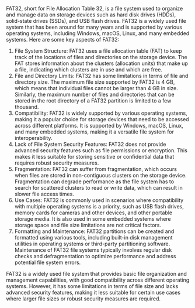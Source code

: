 FAT32, short for File Allocation Table 32, is a file system used to organize and manage data on storage devices such as hard disk drives (HDDs), solid-state drives (SSDs), and USB flash drives. FAT32 is a widely used file system that has been around for many years and is supported by various operating systems, including Windows, macOS, Linux, and many embedded systems. Here are some key aspects of FAT32:

1. File System Structure: FAT32 uses a file allocation table (FAT) to keep track of the locations of files and directories on the storage device. The FAT stores information about the clusters (allocation units) that make up a file, indicating which clusters are in use and which are free.
2. File and Directory Limits: FAT32 has some limitations in terms of file and directory size. The maximum file size supported by FAT32 is 4 GB, which means that individual files cannot be larger than 4 GB in size. Similarly, the maximum number of files and directories that can be stored in the root directory of a FAT32 partition is limited to a few thousand.
3. Compatibility: FAT32 is widely supported by various operating systems, making it a popular choice for storage devices that need to be accessed across different platforms. It is supported by Windows, macOS, Linux, and many embedded systems, making it a versatile file system for interoperability.
4. Lack of File System Security Features: FAT32 does not provide advanced security features such as file permissions or encryption. This makes it less suitable for storing sensitive or confidential data that requires robust security measures.
5. Fragmentation: FAT32 can suffer from fragmentation, which occurs when files are stored in non-contiguous clusters on the storage device. Fragmentation can degrade performance as the file system has to search for scattered clusters to read or write data, which can result in slower file access times.
6. Use Cases: FAT32 is commonly used in scenarios where compatibility with multiple operating systems is a priority, such as USB flash drives, memory cards for cameras and other devices, and other portable storage media. It is also used in some embedded systems where storage space and file size limitations are not critical factors.
7. Formatting and Maintenance: FAT32 partitions can be created and formatted using various tools, including built-in disk management utilities in operating systems or third-party partitioning software. Maintenance of FAT32 file systems typically involves regular disk checks and defragmentation to optimize performance and address potential file system errors.

FAT32 is a widely used file system that provides basic file organization and management capabilities, with good compatibility across different operating systems. However, it has some limitations in terms of file size and lacks advanced security features, making it less suitable for certain use cases where larger file sizes or robust security measures are required.